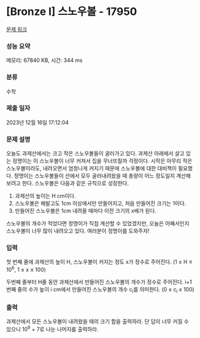 # [Bronze I] 스노우볼 - 17950 

[문제 링크](https://www.acmicpc.net/problem/17950) 

### 성능 요약

메모리: 67840 KB, 시간: 344 ms

### 분류

수학

### 제출 일자

2023년 12월 16일 17:12:04

### 문제 설명

<p>오늘도 과제산에서는 크고 작은 스노우볼들이 굴러가고 있다. 과제산 아래에서 살고 있는 정명이는 이 스노우볼이 너무 커져서 집을 무너뜨릴까 걱정이다. 시작은 아무리 작은 스노우볼이라도, 내려오면서 엄청나게 커지기 때문에 스노우볼에 대한 대비책이 필요했다. 정명이는 스노우볼들이 산에서 모두 굴러내려왔을 때 총량이 어느 정도일지 계산해보려고 한다. 스노우볼은 다음과 같은 규칙으로 성장한다.</p>

<ol>
	<li>과제산의 높이는 H cm이다.</li>
	<li>스노우볼은 해발고도 1cm 이상에서만 만들어지고, 처음 만들어진 크기는 1이다.</li>
	<li>만들어진 스노우볼은 1cm 내려올 때마다 이전 크기의 x배가 된다.</li>
</ol>

<p>스노우볼의 개수가 적었다면 정명이가 직접 계산할 수 있었겠지만, 오늘은 어째서인지 스노우볼이 너무 많이 내려오고 있다. 여러분이 정명이를 도와주자!</p>

### 입력 

 <p>첫 번째 줄에 과제산의 높이 H, 스노우볼이 커지는 정도 x가 정수로 주어진다. (1 ≤ H ≤ 10<sup>6</sup>, 1 ≤ x ≤ 100)</p>

<p>두번째 줄부터 H줄 동안 과제산에서 만들어진 스노우볼의 개수가 정수로 주어진다. i+1번째 줄의 수가 높이 i cm에서 만들어진 스노우볼의 개수 c<sub>i</sub>를 의미한다. (0 ≤ c<sub>i </sub>≤ 100)</p>

### 출력 

 <p>과제산에서 모든 스노우볼이 내려왔을 때의 크기 합을 출력하라. 단 답이 너무 커질 수 있으니 10<sup>9</sup> + 7로 나눈 나머지를 출력하라.</p>

